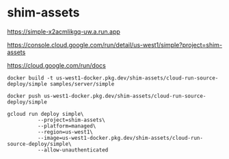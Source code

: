 # shim-assets

https://simple-x2acmlikgq-uw.a.run.app

https://console.cloud.google.com/run/detail/us-west1/simple?project=shim-assets

https://cloud.google.com/run/docs

```
docker build -t us-west1-docker.pkg.dev/shim-assets/cloud-run-source-deploy/simple samples/server/simple

docker push us-west1-docker.pkg.dev/shim-assets/cloud-run-source-deploy/simple

gcloud run deploy simple\
          --project=shim-assets\
          --platform=managed\
          --region=us-west1\
          --image=us-west1-docker.pkg.dev/shim-assets/cloud-run-source-deploy/simple\
          --allow-unauthenticated
